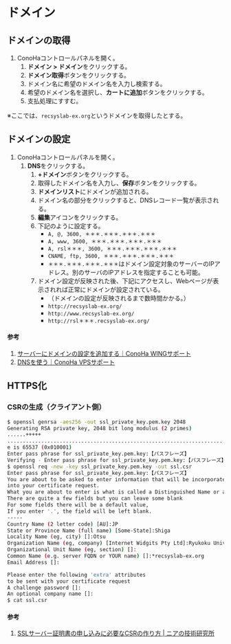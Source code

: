 # ドメイン

## ドメインの取得
1. ConoHaコントロールパネルを開く。
   1. **ドメイン > ドメイン**をクリックする。
   2. **ドメイン取得**ボタンをクリックする。
   3. ドメイン名に希望のドメイン名を入力し検索する。
   4. 希望のドメイン名を選択し、**カートに追加**ボタンをクリックする。
   5. 支払処理にすすむ。

※ここでは、`recsyslab-ex.org`というドメインを取得したとする。

## ドメインの設定
1. ConoHaコントロールパネルを開く。
   1. **DNS**をクリックする。
      1. **+ドメイン**ボタンをクリックする。
      2. 取得したドメイン名を入力し、**保存**ボタンをクリックする。
      3. **ドメインリスト**にドメインが追加される。
      4. ドメイン名の部分をクリックすると、DNSレコード一覧が表示される。
      5. **編集**アイコンをクリックする。
      6. 下記のように設定する。
         - `A, @, 3600, ＊＊＊.＊＊＊.＊＊＊.＊＊＊`
         - `A, www, 3600, ＊＊＊.＊＊＊.＊＊＊.＊＊＊`
         - `A, rsl＊＊＊, 3600, ＊＊＊.＊＊＊.＊＊＊.＊＊＊`
         - `CNAME, ftp, 3600, ＊＊＊.＊＊＊.＊＊＊.＊＊＊`
         - `＊＊＊.＊＊＊.＊＊＊.＊＊＊`はドメイン設定対象のサーバーのIPアドレス。別のサーバのIPアドレスを指定することも可能。
      7. ドメイン設定が反映された後、下記にアクセスし、Webページが表示されれば正常にドメインが設定されている。
         - （ドメインの設定が反映されるまで数時間かかる。）
         - `http://recsyslab-ex.org/`
         - `http://www.recsyslab-ex.org/`
         - `http://rsl＊＊＊.recsyslab-ex.org/`

#### 参考
1. [サーバーにドメインの設定を追加する｜ConoHa WINGサポート](https://support.conoha.jp/w/adddomain/)
2. [DNSを使う｜ConoHa VPSサポート](https://support.conoha.jp/v/dns/)

## HTTPS化

### CSRの生成（クライアント側）

```bash
$ openssl genrsa -aes256 -out ssl_private_key.pem.key 2048
Generating RSA private key, 2048 bit long modulus (2 primes)
......+++++
..........................................................................+++++
e is 65537 (0x010001)
Enter pass phrase for ssl_private_key.pem.key:【パスフレーズ】
Verifying - Enter pass phrase for ssl_private_key.pem.key:【パスフレーズ】
$ openssl req -new -key ssl_private_key.pem.key -out ssl.csr
Enter pass phrase for ssl_private_key.pem.key:【パスフレーズ】
You are about to be asked to enter information that will be incorporated
into your certificate request.
What you are about to enter is what is called a Distinguished Name or a DN.
There are quite a few fields but you can leave some blank
For some fields there will be a default value,
If you enter '.', the field will be left blank.
-----
Country Name (2 letter code) [AU]:JP
State or Province Name (full name) [Some-State]:Shiga
Locality Name (eg, city) []:Otsu
Organization Name (eg, company) [Internet Widgits Pty Ltd]:Ryukoku University
Organizational Unit Name (eg, section) []:
Common Name (e.g. server FQDN or YOUR name) []:*recsyslab-ex.org
Email Address []:

Please enter the following 'extra' attributes
to be sent with your certificate request
A challenge password []:
An optional company name []:
$ cat ssl.csr
```

#### 参考
1. [SSLサーバー証明書の申し込みに必要なCSRの作り方 | ニアの技術研究所](https://chronoir.net/make-csr-for-ssl/)
